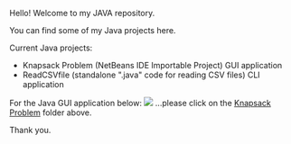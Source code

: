 Hello! Welcome to my JAVA repository.

You can find some of my Java projects here.

Current Java projects:
- Knapsack Problem (NetBeans IDE Importable Project) GUI application
- ReadCSVfile (standalone ".java" code for reading CSV files) CLI application

For the Java GUI application below:
<img src="https://user-images.githubusercontent.com/90390564/142386416-99995969-4394-4e19-8fe5-90839d2d6658.png" >
...please click on the <a href="https://github.com/solomonirailoa/java/tree/main/KnapsackProblem">Knapsack Problem</a> folder above. 

Thank you.

